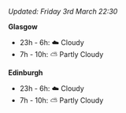 *Updated: Friday 3rd March 22:30*

**Glasgow**

* 23h - 6h: :cloud: Cloudy
* 7h - 10h: :partly_sunny: Partly Cloudy

**Edinburgh**

* 23h - 6h: :cloud: Cloudy
* 7h - 10h: :partly_sunny: Partly Cloudy
